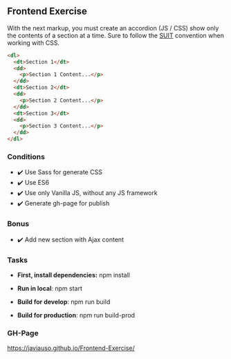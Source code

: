 ## Frontend Exercise

With the next markup, you must create an accordion (JS / CSS) show only the contents of a section at a time.
Sure to follow the [SUIT](https://suitcss.github.io/) convention when working with CSS.


```html
<dl>
  <dt>Section 1</dt>
  <dd>
    <p>Section 1 Content...</p>
  </dd>
  <dt>Section 2</dt>
  <dd>
    <p>Section 2 Content...</p>
  </dd>
  <dt>Section 3</dt>
  <dd>
    <p>Section 3 Content...</p>
  </dd>
</dl>
```

### Conditions
* :heavy_check_mark: Use Sass for generate CSS
* :heavy_check_mark: Use ES6
* :heavy_check_mark: Use only Vanilla JS, without any JS framework
* :heavy_check_mark: Generate gh-page for publish


### Bonus
* :heavy_check_mark: Add new section with Ajax content


### Tasks

* **First, install dependencies:** npm install

* **Run in local**: npm start
* **Build for develop**: npm run build
* **Build for production**: npm run build-prod


### GH-Page
https://javiauso.github.io/Frontend-Exercise/

